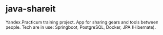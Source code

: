 # java-shareit
Yandex.Practicum training project.
App for sharing gears and tools between people. 
Tech are in use: Springboot, PostgreSQL, Docker, JPA (Hibernate).
